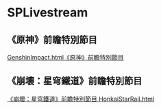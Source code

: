 # SPLivestream

## 《原神》前瞻特別節目

[GenshinImpact.html《原神》前瞻特別節目](GenshinImpact.html)

## 《崩壞：星穹鐵道》前瞻特別節目

[《崩壞：星穹鐵道》前瞻特別節目 HonkaiStarRail.html](HonkaiStarRail.html)